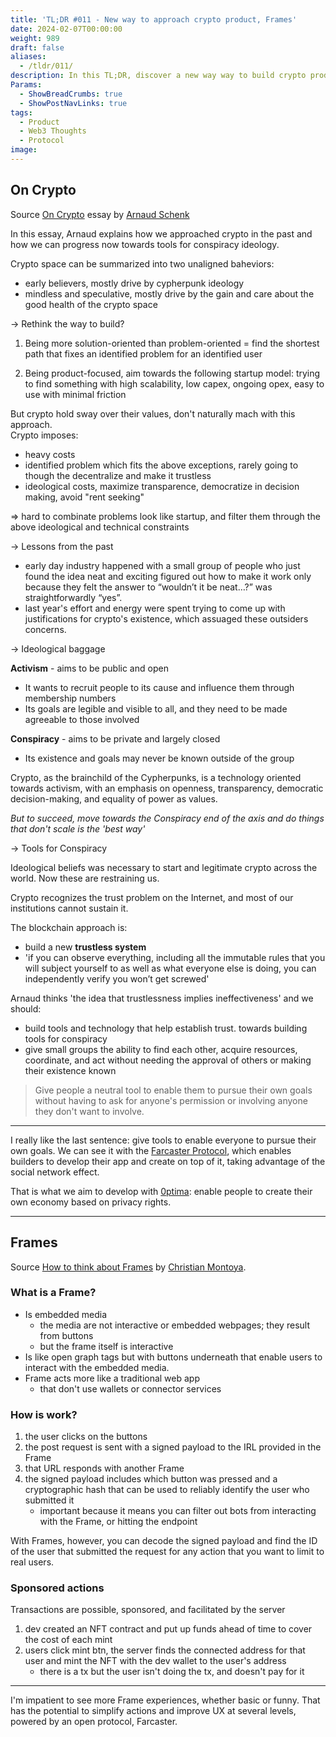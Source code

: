 ```yaml
---
title: 'TL;DR #011 - New way to approach crypto product, Frames'
date: 2024-02-07T00:00:00
weight: 989
draft: false
aliases: 
  - /tldr/011/ 
description: In this TL;DR, discover a new way way to build crypto product and what is Farcaster Frame.
Params:
  - ShowBreadCrumbs: true
  - ShowPostNavLinks: true
tags:
  - Product
  - Web3 Thoughts
  - Protocol
image: 
---
```


## On Crypto

Source [On Crypto](https://gestalt.cafe/on-crypto/) essay by [Arnaud Schenk](https://twitter.com/_arnauds_)

In this essay, Arnaud explains how we approached crypto in the past and how we can progress now towards tools for conspiracy ideology.

Crypto space can be summarized into two unaligned baheviors:
- early believers, mostly drive by cypherpunk ideology 
- mindless and speculative, mostly drive by the gain and care about the good health of the crypto space

→ Rethink the way to build?

1. Being more solution-oriented than problem-oriented
= find the shortest path that fixes an identified problem for an identified user

2. Being product-focused, aim towards the following startup model: trying to find something with high scalability, low capex, ongoing opex, easy to use with minimal friction

But crypto hold sway over their values, don't naturally mach with this approach.  
Crypto imposes:
- heavy costs
- identified problem which fits the above exceptions, rarely going to though the decentralize and make it trustless
- ideological costs, maximize transparence, democratize in decision making, avoid "rent seeking"

=> hard to combinate problems look like startup, and filter them through the above ideological and technical constraints 

→ Lessons from the past

- early day industry happened with a small group of people who just found the idea neat and exciting
figured out how to make it work only because they felt the answer to “wouldn’t it be neat…?” was straightforwardly “yes”.
- last year's effort and energy were spent trying to come up with justifications for crypto's existence, which assuaged these outsiders concerns.

-> Ideological baggage

**Activism** - aims to be public and open
- It wants to recruit people to its cause and influence them through membership numbers
- Its goals are legible and visible to all, and they need to be made agreeable to those involved

**Conspiracy** - aims to be private and largely closed
- Its existence and goals may never be known outside of the group

Crypto, as the brainchild of the Cypherpunks, is a technology oriented towards activism, with an emphasis on openness, transparency, democratic decision-making, and equality of power as values.

*But to succeed, move towards the Conspiracy end of the axis and do things that don't scale is the 'best way'*

→ Tools for Conspiracy

Ideological beliefs was necessary to start and legitimate crypto across the world. Now these are restraining us.

Crypto recognizes the trust problem on the Internet, and most of our institutions cannot sustain it.

The blockchain approach is:
- build a new **trustless system**
- 'if you can observe everything, including all the immutable rules that you will subject yourself to as well as what everyone else is doing, you can independently verify you won’t get screwed'


Arnaud thinks 'the idea that trustlessness implies ineffectiveness' and we should:
- build tools and technology that help establish trust. towards building tools for conspiracy
- give small groups the ability to find each other, acquire resources, coordinate, and act without needing the approval of others or making their existence known

> Give people a neutral tool to enable them to pursue their own goals without having to ask for anyone's permission or involving anyone they don't want to involve.

---

I really like the last sentence: give tools to enable everyone to pursue their own goals. We can see it with the [Farcaster Protocol](https://twitter.com/farcaster_xyz), which enables builders to develop their app and create on top of it, taking advantage of the social network effect.

That is what we aim to develop with [0ptima](https://cleminso.xyz/product-review/009-0ptima/): enable people to create their own economy based on privacy rights.

---

## Frames

Source [How to think about Frames](https://medium.com/@decktonic/how-to-think-about-frames-07853d93a549) by [Christian Montoya](https://twitter.com/MidwitMilhouse).

### What is a Frame?

- Is embedded media
    - the media are not interactive or embedded webpages; they result from buttons
    - but the frame itself is interactive
- Is like open graph tags but with buttons underneath that enable users to interact with the embedded media.
- Frame acts more like a traditional web app
    - that don't use wallets or connector services

### How is work?
1. the user clicks on the buttons
2. the post request is sent with a signed payload to the IRL provided in the Frame
3. that URL responds with another Frame
4. the signed payload includes which button was pressed and a cryptographic hash that can be used to reliably identify the user who submitted it
    - important because it means you can filter out bots from interacting with the Frame, or hitting the endpoint

With Frames, however, you can decode the signed payload and find the ID of the user that submitted the request for any action that you want to limit to real users.

### Sponsored actions

Transactions are possible, sponsored, and facilitated by the server

1. dev created an NFT contract and put up funds ahead of time to cover the cost of each mint
2. users click mint btn, the server finds the connected address for that user and mint the NFT with the dev wallet to the user's address
	- there is a tx but the user isn't doing the tx, and doesn't pay for it

---

I'm impatient to see more Frame experiences, whether basic or funny. That has the potential to simplify actions and improve UX at several levels, powered by an open protocol, Farcaster.